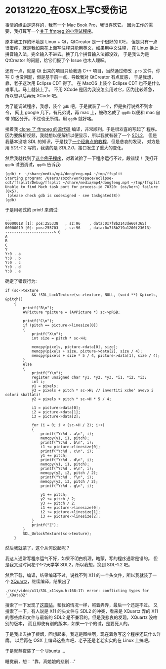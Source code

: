 20131220_在OSX上写C受伤记
================

事情的缘由是这样的，我有一个 Mac Book Pro，我很喜欢它。
因为工作的需要，我打算写一个[关于 ffmpeg 的小测试程序][l0]。

原本我工作的环境是 Linux + Qt，QtCreator 是一个很好的 IDE，
但是只有一点很蛋疼，就是我如果在上面写注释只能用英文，如果用中文注释，
在 Linux 换上拼音输入法，完全输入不进去。换了几个拼音输入法都没效，
于是我认为是 QtCreator 的问题，给它们报了个 Issue 也木人理睬。

还有一点，就是 Qt 出来的项目只给我选 C++ 项目，当然通过修改 `.pro`
文件，你写 C 也没问题，但是基于前一点，导致我对 QtCreator 有点反感，
于是我想，靠，老子这次用 Eclipse CDT 得了。
在 MacOS 上装个 Eclipse CDT 也不是什么难事儿。马上就装上了。
不用 XCode 是因为我没怎么用过它，因为比较着急，所以想以后再玩 XCode 吧。

为了能调试程序，我想，装个 `gdb` 吧，于是就装了一个，但是执行说找不到命令，
网上 google 几下，有兄弟说，再 mac 上，被改名成了 `ggdb` 以便和 mac 自带
的区分开。不过也无所谓。用 `ggdb` 就好咯。

接着我 [clone 了 ffmpeg 的源代码][l1] 编译，非常顺利。于是很欢喜的写起了
程序。因为要解析视频，我就想以便解析以便显示，所以我就有装了一个 [SDL2][l2]，
但是我基本没啥 SDL 的知识，于是找了[一个经典点的教程][l3]，但是悲哀的发现，
对方是用 *SDL-1.2* 写的，我装的是 *SDL2.0*，接口发生了重大的变化。

然后我就找到了[这个例子程序][l4]，对着试验了一下程序运行不过。段错误！
我打开 `ggdb` 试图调试，`ggdb` 告诉我:

    (gdb) r  ~/share/media/mp4/dongfeng.mp4 ~/tmp/ffsplit
    Starting program: /Users/zozoh/workspace/eclipse-cdt/ffsplit/Debug/ffsplit ~/share/media/mp4/dongfeng.mp4 ~/tmp/ffsplit
    Unable to find Mach task port for process-id 70320: (os/kern) failure (0x5).
     (please check gdb is codesigned - see taskgated(8))
    (gdb) 

于是用老式的 printf 来调试:
    
    ...
    00000018 [1]: pos:255338   , sz:96    , data:0x7f8b2143de60(365) 
    00000019 [0]: pos:255703   , sz:96    , data:0x7f8b219a1200(23613) 
    ----------------------> 0
    A
    B
    C
    Y
    Y:0 . a
    Y:0 . b
    Y:0 . c
    Y:0 . d
    Y:0 . e

确定了错误行为:

    if (sc->texture
                && !SDL_LockTexture(sc->texture, NULL, (void **) &pixels, &pitch))
        {
            printf("B\n");
            AVPicture *picture = (AVPicture *) sc->pRGB;

            printf("C\n");
            if (pitch == picture->linesize[0])
            {
                printf("X\n");
                int size = pitch * sc->H;

                memcpy(pixels, picture->data[0], size);
                memcpy(pixels + size, picture->data[2], size / 4);
                memcpy(pixels + size * 5 / 4, picture->data[1], size / 4);
            }
            else
            {
                printf("Y\n");
                register unsigned char *y1, *y2, *y3, *i1, *i2, *i3;
                int i;
                y1 = pixels;
                y3 = pixels + pitch * sc->H; // invertiti xche' avevo i colori sballati!
                y2 = pixels + pitch * sc->H * 5 / 4;

                i1 = picture->data[0];
                i2 = picture->data[1];
                i3 = picture->data[2];

                for (i = 0; i < (sc->H / 2); i++)
                {
                    printf("Y:%d . a\n", i);
                    memcpy(y1, i1, pitch);
                    printf("Y:%d . b\n", i);
                    i1 += picture->linesize[0];
                    printf("Y:%d . c\n", i);
                    y1 += pitch;
                    printf("Y:%d . d\n", i);
                    memcpy(y1, i1, pitch);
                    printf("Y:%d . e\n", i);
                    memcpy(y2, i2, pitch / 2);
                    printf("Y:%d . f\n", i);
                    memcpy(y3, i3, pitch / 2);
                    printf("Y:%d . g\n", i);

                    y1 += pitch;
                    y2 += pitch / 2;
                    y3 += pitch / 2;
                    i1 += picture->linesize[0];
                    i2 += picture->linesize[1];
                    i3 += picture->linesize[2];
                }
                printf("Z");
            }
            SDL_UnlockTexture(sc->texture);
        }

然后我就蒙了，这个从何说起呢？

我这人通常写程序运气不好，如果不明白机理，瞎蒙，写的程序通常是错的。
但是我又没时间花个1-2天学学 SDL2，所以我想，换到 SDL-1.2 吧。

然后下载，编译，结果编译不过，说找不到 X11 的一个头文件，所以我就装了一个
[XQuartz][l5]，继续编译，结果出了 

    ./src/video/x11/SDL_x11sym.h:168:17: error: conflicting types for '_XData32'

搜索了一下发现了[这篇贴][l6]，和我的情况一样，照着弄弄，最后一个还是不过。
又搜索了一下，有人说是 X11 的头文件与 SDL2 的冲突，看来是 XQuartz 弄的
X11 的哪些库和文件与最新的 SDL2 是不兼容的。但是我悲哀的发现，XQuartz 没啥别的版本，
而且即使有别的版本，如果一个个的试，是要死人的。

于是我出去抽了根烟，回想起来，我这是图啥啊，现在着急写这个程序还玩什么洋鹰。
以后再在 OSX 上编译这些库吧，老子还是老老实实的在 Linux 上搞吧。

于是就熬夜装了一个 Ubuntu ...

睡觉前，想： "靠，真她娘的悲剧 ..."

[l0]: https://github.com/zozoh/zffmpeg
[l1]: https://github.com/FFmpeg/FFmpeg
[l2]: http://www.libsdl.org/
[l3]: http://dranger.com/ffmpeg/ffmpeg.html
[l4]: http://www.libsdl.org/blog/files/yuvspeedtest.c
[l5]: http://xquartz.macosforge.org/landing/
[l6]: http://blog.shengbin.me/posts/build-ffmpeg-on-os-x/